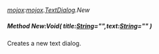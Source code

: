 _[mojox](../../modules/mojox/mojox-module.md):[mojox](../../modules/mojox/mojox-module.md).[TextDialog](../../modules/mojox/mojox-textdialog.md).New_
##### Method New:Void( title:[String](../../modules/wonkey/wonkey-types-string.md)="",text:[String](../../modules/wonkey/wonkey-types-string.md)="" )
Creates a new text dialog.
